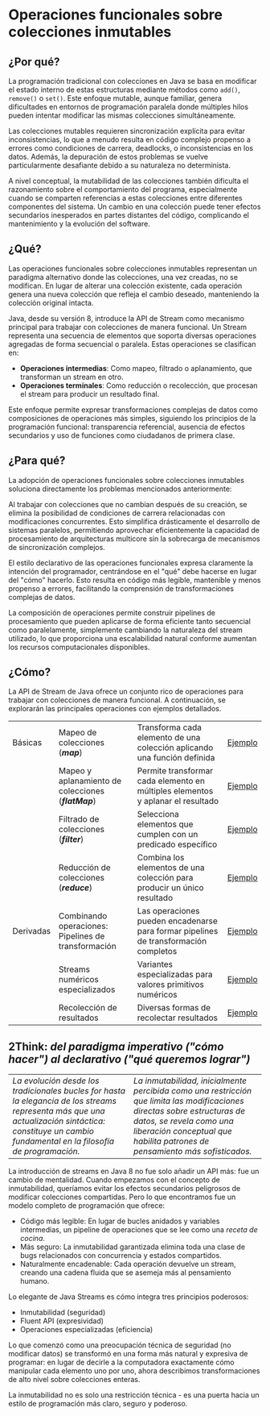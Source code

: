 # Operaciones funcionales sobre colecciones inmutables

## ¿Por qué?

La programación tradicional con colecciones en Java se basa en modificar el estado interno de estas estructuras mediante métodos como `add()`, `remove()` o `set()`. Este enfoque mutable, aunque familiar, genera dificultades en entornos de programación paralela donde múltiples hilos pueden intentar modificar las mismas colecciones simultáneamente.

Las colecciones mutables requieren sincronización explícita para evitar inconsistencias, lo que a menudo resulta en código complejo propenso a errores como condiciones de carrera, deadlocks, o inconsistencias en los datos. Además, la depuración de estos problemas se vuelve particularmente desafiante debido a su naturaleza no determinista.

A nivel conceptual, la mutabilidad de las colecciones también dificulta el razonamiento sobre el comportamiento del programa, especialmente cuando se comparten referencias a estas colecciones entre diferentes componentes del sistema. Un cambio en una colección puede tener efectos secundarios inesperados en partes distantes del código, complicando el mantenimiento y la evolución del software.

## ¿Qué?

Las operaciones funcionales sobre colecciones inmutables representan un paradigma alternativo donde las colecciones, una vez creadas, no se modifican. En lugar de alterar una colección existente, cada operación genera una nueva colección que refleja el cambio deseado, manteniendo la colección original intacta.

Java, desde su versión 8, introduce la API de Stream como mecanismo principal para trabajar con colecciones de manera funcional. Un Stream representa una secuencia de elementos que soporta diversas operaciones agregadas de forma secuencial o paralela. Estas operaciones se clasifican en:

- **Operaciones intermedias**: Como mapeo, filtrado o aplanamiento, que transforman un stream en otro.
- **Operaciones terminales**: Como reducción o recolección, que procesan el stream para producir un resultado final.

Este enfoque permite expresar transformaciones complejas de datos como composiciones de operaciones más simples, siguiendo los principios de la programación funcional: transparencia referencial, ausencia de efectos secundarios y uso de funciones como ciudadanos de primera clase.

## ¿Para qué?

La adopción de operaciones funcionales sobre colecciones inmutables soluciona directamente los problemas mencionados anteriormente:

Al trabajar con colecciones que no cambian después de su creación, se elimina la posibilidad de condiciones de carrera relacionadas con modificaciones concurrentes. Esto simplifica drásticamente el desarrollo de sistemas paralelos, permitiendo aprovechar eficientemente la capacidad de procesamiento de arquitecturas multicore sin la sobrecarga de mecanismos de sincronización complejos.

El estilo declarativo de las operaciones funcionales expresa claramente la intención del programador, centrándose en el "qué" debe hacerse en lugar del "cómo" hacerlo. Esto resulta en código más legible, mantenible y menos propenso a errores, facilitando la comprensión de transformaciones complejas de datos.

La composición de operaciones permite construir pipelines de procesamiento que pueden aplicarse de forma eficiente tanto secuencial como paralelamente, simplemente cambiando la naturaleza del stream utilizado, lo que proporciona una escalabilidad natural conforme aumentan los recursos computacionales disponibles.

## ¿Cómo?

La API de Stream de Java ofrece un conjunto rico de operaciones para trabajar con colecciones de manera funcional. A continuación, se explorarán las principales operaciones con ejemplos detallados.

|||||
|-|-|-|-|
|Básicas  |Mapeo de colecciones (***map***)                   |Transforma cada elemento de una colección aplicando una función definida|[Ejemplo](/src/casosDeUso/inmutabilidad/e010/)
|         |Mapeo y aplanamiento de colecciones (***flatMap***)|Permite transformar cada elemento en múltiples elementos y aplanar el resultado|[Ejemplo](/src/casosDeUso/inmutabilidad/e020/)
|         |Filtrado de colecciones (***filter***)             |Selecciona elementos que cumplen con un predicado específico|[Ejemplo](/src/casosDeUso/inmutabilidad/e030/)
|         |Reducción de colecciones (***reduce***)            |Combina los elementos de una colección para producir un único resultado|[Ejemplo](/src/casosDeUso/inmutabilidad/e040/)
|Derivadas|Combinando operaciones: Pipelines de transformación|Las operaciones pueden encadenarse para formar pipelines de transformación completos|[Ejemplo](/src/casosDeUso/inmutabilidad/e050/)
|         |Streams numéricos especializados                   |Variantes especializadas para valores primitivos numéricos|[Ejemplo](/src/casosDeUso/inmutabilidad/e060/)
|         |Recolección de resultados                          |Diversas formas de recolectar resultados|[Ejemplo](/src/casosDeUso/inmutabilidad/e070/)

## 2Think: *del paradigma imperativo ("cómo hacer") al declarativo ("qué queremos lograr")*

<div align=center>

|||
|-|-|
*La evolución desde los tradicionales bucles for hasta la elegancia de los streams representa más que una actualización sintáctica: constituye un cambio fundamental en la filosofía de programación.*|*La inmutabilidad, inicialmente percibida como una restricción que limita las modificaciones directas sobre estructuras de datos, se revela como una liberación conceptual que habilita patrones de pensamiento más sofisticados.*

</div>

La introducción de streams en Java 8 no fue solo añadir un API más: fue un cambio de mentalidad. Cuando empezamos con el concepto de inmutabilidad, queríamos evitar los efectos secundarios peligrosos de modificar colecciones compartidas. Pero lo que encontramos fue un modelo completo de programación que ofrece:

- Código más legible: En lugar de bucles anidados y variables intermedias, un pipeline de operaciones que se lee como una *receta de cocina*.
- Más seguro: La inmutabilidad garantizada elimina toda una clase de bugs relacionados con concurrencia y estados compartidos.
- Naturalmente encadenable: Cada operación devuelve un stream, creando una cadena fluida que se asemeja más al pensamiento humano.

Lo elegante de Java Streams es cómo integra tres principios poderosos:

- Inmutabilidad (seguridad)
- Fluent API (expresividad)
- Operaciones especializadas (eficiencia)

Lo que comenzó como una preocupación técnica de seguridad (no modificar datos) se transformó en una forma más natural y expresiva de programar: en lugar de decirle a la computadora exactamente cómo manipular cada elemento uno por uno, ahora describimos transformaciones de alto nivel sobre colecciones enteras.

La inmutabilidad no es solo una restricción técnica - es una puerta hacia un estilo de programación más claro, seguro y poderoso.
